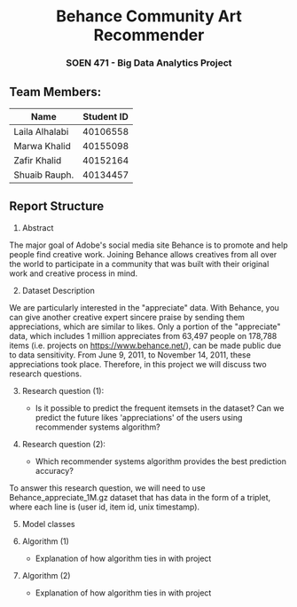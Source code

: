 <h1 align="center">Behance Community Art Recommender</h1>
<h3 align="center">SOEN 471 - Big Data Analytics Project</h1>

 ## Team Members:

| Name              | Student ID |
| ----------------- | ---------- |
| Laila Alhalabi    | 40106558   |
| Marwa Khalid      | 40155098   |
| Zafir Khalid      | 40152164   |
| Shuaib Rauph.     | 40134457   |

## Report Structure
1. Abstract

The major goal of Adobe's social media site Behance is to promote and help people find creative work. Joining Behance allows creatives from all over the world to participate in a community that was built with their original work and creative process in mind. 

2. Dataset Description

We are particularly interested in the "appreciate" data. With Behance, you can give another creative expert sincere praise by sending them appreciations, which are similar to likes. Only a portion of the "appreciate" data, which includes 1 million appreciates from 63,497 people on 178,788 items (i.e. projects on https://www.behance.net/), can be made public due to data sensitivity. From June 9, 2011, to November 14, 2011, these appreciations took place. Therefore, in this project we will discuss two research questions.

3. Research question (1): 
    * Is it possible to predict the frequent itemsets in the dataset? Can we predict the future likes 'appreciations' of the users using recommender systems algorithm? 

4. Research question (2):
    * Which recommender systems algorithm provides the best prediction accuracy?

To answer this research question, we will need to use Behance_appreciate_1M.gz dataset that has data in the form of a triplet, where each line is (user id, item id, unix timestamp).

5. Model classes

6. Algorithm (1)
    * Explanation of how algorithm ties in with project
7. Algorithm (2)
    * Explanation of how algorithm ties in with project
    

